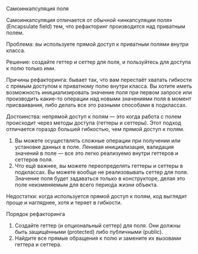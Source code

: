 Самоинкапсуляция поля

Самоинкапсуляция отличается от обычной «инкапсуляции поля» (Encapsulate field) тем, что рефакторинг производится над приватным полем.

Проблема: вы используете прямой доступ к приватным полями внутри класса.

Решение: создайте геттер и сеттер для поля, и пользуйтесь для доступа к полю только ими.

Причины рефакторинга: бывает так, что вам перестаёт хватать гибкости с прямым доступом к приватному полю внутри класса. Вы хотите иметь возможность инициализировать значение поля при первом запросе или производить какие-то операции над новыми значениями поля в момент присваивания, либо делать все это разными способами в подклассах.

Достоинства: непрямой доступ к полям — это когда работа с полем происходит через методы доступа (геттеры и сеттеры). Этот подход отличается гораздо большей гибкостью, чем прямой доступ к полям.

1. Вы можете осуществлять сложные операции при получении или установке данных в поле. Ленивая инициализация, валидация значений в поле — все это легко реализуемо внутри геттеров и сеттеров поля.
2. Что ещё важнее, вы можете переопределять геттеры и сеттеры в подклассах.
Вы можете вообще не реализовывать сеттер для поля. Значение поля будет задаваться только в конструкторе, делая это поле неизменяемым для всего периода жизни объекта.

Недостатки: когда используется прямой доступ к полям, код выглядит проще и нагляднее, хотя и теряет в гибкости.

Порядок рефакторинга

1. Создайте геттер (и опциональный сеттер) для поля. Они должны быть защищёнными (protected) либо публичными (public).
2. Найдите все прямые обращения к полю и замените их вызовами геттера и сеттера.
